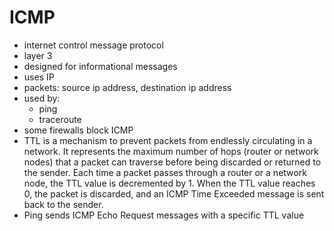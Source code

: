 # ICMP

- internet control message protocol
- layer 3
- designed for informational messages
- uses IP
- packets: source ip address, destination ip address
- used by:
    - ping
    - traceroute
- some firewalls block ICMP
- TTL is a mechanism to prevent packets from endlessly circulating in a network. It represents the maximum number of hops (router or network nodes) that a packet can traverse before being discarded or returned to the sender. Each time a packet passes through a router or a network node, the TTL value is decremented by 1. When the TTL value reaches 0, the packet is discarded, and an ICMP Time Exceeded message is sent back to the sender.
- Ping sends ICMP Echo Request messages with a specific TTL value